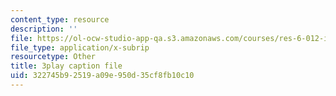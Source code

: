 ```yaml
---
content_type: resource
description: ''
file: https://ol-ocw-studio-app-qa.s3.amazonaws.com/courses/res-6-012-introduction-to-probability-spring-2018/322745b92519a09e950d35cf8fb10c10_yJsO5955ZE.srt
file_type: application/x-subrip
resourcetype: Other
title: 3play caption file
uid: 322745b9-2519-a09e-950d-35cf8fb10c10
---
```

